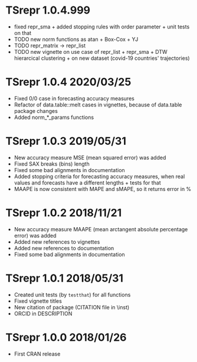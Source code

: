 # TSrepr 1.0.4.999
  * fixed repr_sma + added stopping rules with order parameter + unit tests on that
  * TODO new norm functions as atan + Box-Cox + YJ
  * TODO repr_matrix -> repr_list
  * TODO new vignette on use case of repr_list + repr_sma + DTW hierarcical clustering + on new dataset (covid-19 countries' trajectories)

# TSrepr 1.0.4 2020/03/25

  * Fixed 0/0 case in forecasting accuracy measures
  * Refactor of data.table::melt cases in vignettes, because of data.table package changes
  * Added norm_*_params functions

# TSrepr 1.0.3 2019/05/31

  * New accuracy measure MSE (mean squared error) was added
  * Fixed SAX breaks (bins) length
  * Fixed some bad alignments in documentation
  * Added stopping criteria for forecasting accuracy measures, when real values and forecasts have a different lengths + tests for that
  * MAAPE is now consistent with MAPE and sMAPE, so it returns error in %

# TSrepr 1.0.2 2018/11/21

  * New accuracy measure MAAPE (mean arctangent absolute percentage error) was added
  * Added new references to vignettes
  * Added new references to documentation
  * Fixed some bad alignments in documentation

# TSrepr 1.0.1 2018/05/31

  * Created unit tests (by `testthat`) for all functions
  * Fixed vignette titles
  * New citation of package (CITATION file in \inst)
  * ORCID in DESCRIPTION

# TSrepr 1.0.0 2018/01/26

  * First CRAN release
